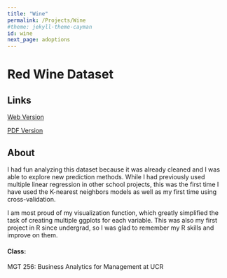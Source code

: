 ```yaml
---
title: "Wine"
permalink: /Projects/Wine
#theme: jekyll-theme-cayman
id: wine
next_page: adoptions
---
```


# Red Wine Dataset

## Links

[Web Version](https://matthewbarclay99.github.io/assets/docs/Wine/Final-Report.html)

[PDF Version](https://matthewbarclay99.github.io/assets/docs/Wine/Final-Report.pdf)

## About

I had fun analyzing this dataset because it was already cleaned and I was able to explore new prediction methods. While I had previously used multiple linear regression in other school projects, this was the first time I have used the K-nearest neighbors models as well as my first time using cross-validation.

I am most proud of my visualization function, which greatly simplified the task of creating multiple ggplots for each variable. This was also my first project in R since undergrad, so I was glad to remember my R skills and improve on them.

#### Class:
MGT 256: Business Analytics for Management at UCR